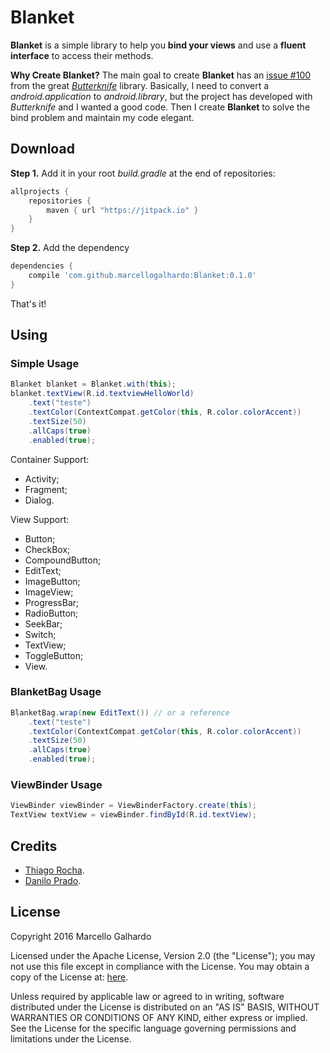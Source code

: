# Blanket
**Blanket** is a simple library to help you **bind your views** and use a **fluent interface** to access their methods.

**Why Create Blanket?** The main goal to create **Blanket** has an [issue #100](https://github.com/JakeWharton/butterknife/issues/100) from the great [*Butterknife*](http://jakewharton.github.io/butterknife/) library. Basically, I need to convert a *android.application* to *android.library*, but the project has developed with *Butterknife* and I wanted a good code. Then I create **Blanket** to solve the bind problem and maintain my code elegant.

## Download
**Step 1.** Add it in your root *build.gradle* at the end of repositories:
```gradle
allprojects {
	repositories {
		maven { url "https://jitpack.io" }
	}
}
```
**Step 2.** Add the dependency
```gradle
dependencies {
	compile 'com.github.marcellogalhardo:Blanket:0.1.0'
}
```
That's it!

## Using

### Simple Usage

```java
Blanket blanket = Blanket.with(this);
blanket.textView(R.id.textviewHelloWorld)
    .text("teste")
    .textColor(ContextCompat.getColor(this, R.color.colorAccent))
    .textSize(50)
    .allCaps(true)
    .enabled(true);
```

Container Support:
- Activity;
- Fragment;
- Dialog.

View Support:
- Button;
- CheckBox;
- CompoundButton;
- EditText;
- ImageButton;
- ImageView;
- ProgressBar;
- RadioButton;
- SeekBar;
- Switch;
- TextView;
- ToggleButton;
- View.

### BlanketBag Usage
```java
BlanketBag.wrap(new EditText()) // or a reference
    .text("teste")
    .textColor(ContextCompat.getColor(this, R.color.colorAccent))
    .textSize(50)
    .allCaps(true)
    .enabled(true);
```

### ViewBinder Usage
```java
ViewBinder viewBinder = ViewBinderFactory.create(this);
TextView textView = viewBinder.findById(R.id.textView);
```

## Credits
- [Thiago Rocha](https://github.com/thiagokimo).
- [Danilo Prado](https://github.com/DanPrado).

## License

Copyright 2016 Marcello Galhardo

Licensed under the Apache License, Version 2.0 (the "License"); you may not use this file except in compliance with the License.
You may obtain a copy of the License at: [here](http://www.apache.org/licenses/LICENSE-2.0).

Unless required by applicable law or agreed to in writing, software distributed under the License is distributed on an "AS IS" BASIS,
WITHOUT WARRANTIES OR CONDITIONS OF ANY KIND, either express or implied. See the License for the specific language governing permissions and
limitations under the License.
